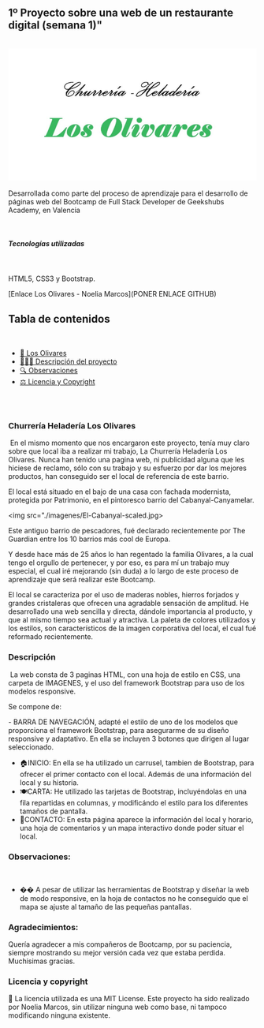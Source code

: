 ## 1º Proyecto sobre una web de un restaurante digital (semana 1)"

​
<img src="./imagenes/LogoChurreMod.jpg">
<br>
<p text-align="center">Desarrollada como parte del proceso de aprendizaje para el desarrollo de páginas web del Bootcamp de Full Stack Developer de Geekshubs Academy, en Valencia</p>

​<br>
<h5> Tecnologías utilizadas</h5>
​
<p>HTML5, CSS3 y Bootstrap.</p>
​
[Enlace Los Olivares - Noelia Marcos](PONER ENLACE GITHUB)
​


## Tabla de contenidos
​​
- [🥗 Los Olivares](#Churreria-Heladería-Los-Olivares)
- [👩🏻‍💻 Descripción del proyecto](#Descripción)
- [🔍 Observaciones](#Observaciones)
- [⚖️ Licencia y Copyright](#licencia-y-copyright)
<br>
​

### Churrería Heladería Los Olivares
​
En el mismo momento que nos encargaron este proyecto, tenía muy claro sobre que local iba a realizar mi trabajo, La Churrería Heladería Los Olivares.
Nunca han tenido una pagina web, ni publicidad alguna que les hiciese de reclamo, sólo con su trabajo y su esfuerzo por dar los mejores productos, han conseguido ser el local de referencia de este barrio.

El local está situado en el bajo de una casa con fachada modernista, protegida por Patrimonio, en el pintoresco barrio del Cabanyal-Canyamelar.

<img src="./imagenes/El-Cabanyal-scaled.jpg>

Este antiguo barrio de pescadores, fué declarado recientemente por The Guardian entre los 10 barrios más cool de Europa.

Y desde hace más de 25 años lo han regentado la familia Olivares, a la cual tengo el orgullo de pertenecer, y por eso, es para mí un trabajo muy especial, el cual iré mejorando (sin duda) a lo largo de este proceso de aprendizaje que será realizar este Bootcamp.

El local se caracteriza por el uso de maderas nobles, hierros forjados y grandes cristaleras que ofrecen una agradable sensación de amplitud.
He desarrollado una web sencilla y directa, dándole importancia al producto, y que al mismo tiempo sea actual y atractiva.
La paleta de colores utilizados y los estilos, son característicos de la imagen corporativa del local, el cual fué reformado recientemente.


### Descripción
​
La web consta de 3 paginas HTML, con una hoja de estilo en CSS, una carpeta de IMAGENES, y el uso del framework Bootstrap para uso de los modelos responsive.

Se compone de:

​- BARRA DE NAVEGACIÓN, adapté el estilo de uno de los modelos que proporciona el framework Bootstrap, para asegurarme de su diseño responsive y adaptativo. En ella se incluyen 3 botones que dirigen al lugar seleccionado.
- 🏠INICIO: En ella se ha utilizado un carrusel, tambien de Bootstrap, para ofrecer el primer contacto con el local. Además de una información del local y su historia.
- 🍽️CARTA: He utilizado las tarjetas de Bootstrap, incluyéndolas en una fila repartidas en columnas, y modificándo el estilo para los diferentes tamaños de pantalla.
- 📍CONTACTO: En esta página aparece la información del local y horario, una hoja de comentarios y un mapa interactivo donde poder situar el local.
​
​
### Observaciones: 
​
- �� A pesar de utilizar las herramientas de Bootstrap y diseñar la web de modo responsive, en la hoja de contactos no he conseguido que el mapa se ajuste al tamaño de las pequeñas pantallas.
​
### Agradecimientos:

Quería agradecer a mis compañeros de Bootcamp, por su paciencia, siempre mostrando su mejor versión cada vez que estaba perdida.
Muchisimas gracias.

### Licencia y copyright
📝 La licencia utilizada es una MIT License.
Este proyecto ha sido realizado por Noelia Marcos, sin utilizar ninguna web como base, ni tampoco modificando ninguna existente.